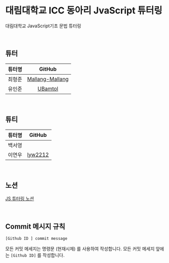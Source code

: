 # 대림대학교 ICC 동아리 JvaScript 튜터링

대림대학교 JavaScript기초 문법 튜터링

<br />

## 튜터

| 튜터명 |                        GitHub                         |
| :----: | :---------------------------------------------------: |
| 최형준 | [Mallang-Mallang](https://github.com/Mallang-Mallang) |
| 유인준 |         [UBamtol](https://github.com/UBamtol)         |

<br />

## 튜티

| 튜터명 |                GitHub                 |
| :----: | :-----------------------------------: |
| 백서영 |                 []()                  |
| 이연우 | [lyw2212](https://github.com/lyw2212) |

<br />

## 노션

[JS 튜터링 노션](https://solstice-card-02e.notion.site/JS-bae59e61d7fe42d8b3e336b01f3f8eaa)

<br />

## Commit 메시지 규칙

`[Github ID ] commit message`

모든 커밋 메세지는 명령문 (현재시제) 를 사용하여 작성합니다. 모든 커밋 메세지 앞에는 `[Github ID]` 를 작성합니다.
